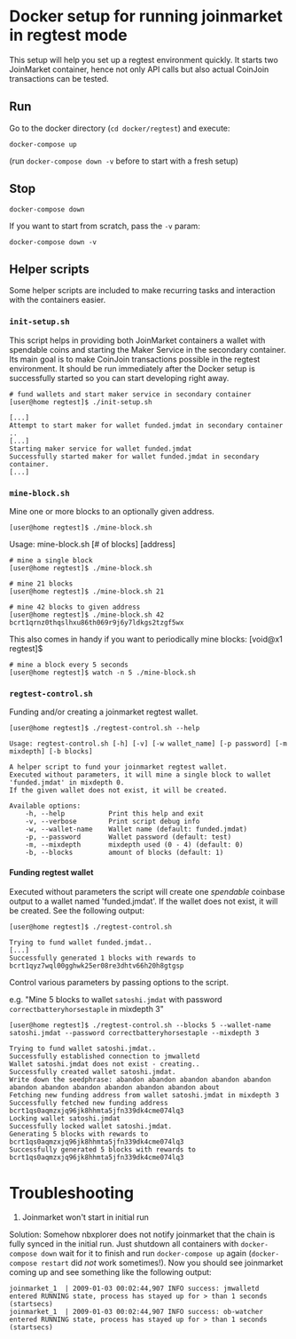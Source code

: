 
# Docker setup for running joinmarket in regtest mode

This setup will help you set up a regtest environment quickly. 
It starts two JoinMarket container, hence not only API calls but also actual CoinJoin transactions can be tested.

## Run
Go to the docker directory (`cd docker/regtest`) and execute:

```shell
docker-compose up
```

(run `docker-compose down -v` before to start with a fresh setup)

## Stop
```shell
docker-compose down
```

If you want to start from scratch, pass the `-v` param:
```shell
docker-compose down -v
```

## Helper scripts

Some helper scripts are included to make recurring tasks and interaction with the containers easier.

### `init-setup.sh`
This script helps in providing both JoinMarket containers a wallet with spendable coins and starting the Maker Service in the secondary container.
Its main goal is to make CoinJoin transactions possible in the regtest environment.
It should be run immediately after the Docker setup is successfully started so you can start developing right away.

```shell script
# fund wallets and start maker service in secondary container
[user@home regtest]$ ./init-setup.sh
```
```
[...]
Attempt to start maker for wallet funded.jmdat in secondary container ..
[...]
Starting maker service for wallet funded.jmdat
Successfully started maker for wallet funded.jmdat in secondary container.
[...]
```

### `mine-block.sh`
Mine one or more blocks to an optionally given address.

```shell script
[user@home regtest]$ ./mine-block.sh
```

Usage: mine-block.sh [# of blocks] [address]

```shell script
# mine a single block
[user@home regtest]$ ./mine-block.sh

# mine 21 blocks
[user@home regtest]$ ./mine-block.sh 21

# mine 42 blocks to given address
[user@home regtest]$ ./mine-block.sh 42 bcrt1qrnz0thqslhxu86th069r9j6y7ldkgs2tzgf5wx
```

This also comes in handy if you want to periodically mine blocks:
[void@x1 regtest]$ 
```shell script
# mine a block every 5 seconds
[user@home regtest]$ watch -n 5 ./mine-block.sh
```

### `regtest-control.sh`
Funding and/or creating a joinmarket regtest wallet.

```shell script
[user@home regtest]$ ./regtest-control.sh --help
```
```
Usage: regtest-control.sh [-h] [-v] [-w wallet_name] [-p password] [-m mixdepth] [-b blocks]

A helper script to fund your joinmarket regtest wallet.
Executed without parameters, it will mine a single block to wallet 'funded.jmdat' in mixdepth 0.
If the given wallet does not exist, it will be created.

Available options:
    -h, --help           Print this help and exit
    -v, --verbose        Print script debug info
    -w, --wallet-name    Wallet name (default: funded.jmdat)
    -p, --password       Wallet password (default: test)
    -m, --mixdepth       mixdepth used (0 - 4) (default: 0)
    -b, --blocks         amount of blocks (default: 1)
```

#### Funding regtest wallet
Executed without parameters the script will create one _spendable_ coinbase output to a wallet named 'funded.jmdat'.
If the wallet does not exist, it will be created. See the following output:

```shell script
[user@home regtest]$ ./regtest-control.sh
```
```
Trying to fund wallet funded.jmdat..
[...]
Successfully generated 1 blocks with rewards to bcrt1qyz7wql00gghwk25er08re3dhtv66h20h8gtgsp
```


Control various parameters by passing options to the script.

e.g. "Mine 5 blocks to wallet `satoshi.jmdat` with password `correctbatteryhorsestaple` in mixdepth 3"
```shell script
[user@home regtest]$ ./regtest-control.sh --blocks 5 --wallet-name satoshi.jmdat --password correctbatteryhorsestaple --mixdepth 3
```
```
Trying to fund wallet satoshi.jmdat..
Successfully established connection to jmwalletd
Wallet satoshi.jmdat does not exist - creating..
Successfully created wallet satoshi.jmdat.
Write down the seedphrase: abandon abandon abandon abandon abandon abandon abandon abandon abandon abandon abandon about
Fetching new funding address from wallet satoshi.jmdat in mixdepth 3
Successfully fetched new funding address bcrt1qs0aqmzxjq96jk8hhmta5jfn339dk4cme074lq3
Locking wallet satoshi.jmdat
Successfully locked wallet satoshi.jmdat.
Generating 5 blocks with rewards to bcrt1qs0aqmzxjq96jk8hhmta5jfn339dk4cme074lq3
Successfully generated 5 blocks with rewards to bcrt1qs0aqmzxjq96jk8hhmta5jfn339dk4cme074lq3
```

# Troubleshooting
1. Joinmarket won't start in initial run

Solution: Somehow nbxplorer does not notify joinmarket that the chain is fully synced in the initial run.
Just shutdown all containers with `docker-compose down` wait for it to finish and run `docker-compose up` again (`docker-compose restart` did _not_ work sometimes!). 
Now you should see joinmarket coming up and see something like the following output:
```log
joinmarket_1  | 2009-01-03 00:02:44,907 INFO success: jmwalletd entered RUNNING state, process has stayed up for > than 1 seconds (startsecs)
joinmarket_1  | 2009-01-03 00:02:44,907 INFO success: ob-watcher entered RUNNING state, process has stayed up for > than 1 seconds (startsecs)
```
